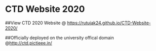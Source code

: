 # CTD Website 2020

##View CTD 2020 Website @ https://rutujak24.github.io/CTD-Website-2020/

##Officially deployed on the university offical domain @http://ctd.pictieee.in/
